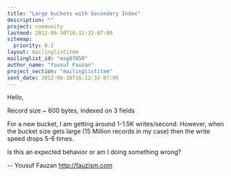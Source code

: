 ```yaml
---
title: "Large buckets with Secondary Index"
description: ""
project: community
lastmod: 2012-06-30T16:12:32-07:00
sitemap:
  priority: 0.2
layout: mailinglistitem
mailinglist_id: "msg07850"
author_name: "Yousuf Fauzan"
project_section: "mailinglistitem"
sent_date: 2012-06-30T16:12:32-07:00
---
```



Hello,

Record size ~ 600 bytes, Indexed on 3 fields

For a new bucket, I am getting around 1-1.5K writes/second. However, when
the bucket size gets large (15 Million records in my case) then the write
speed drops 5-6 times.

Is this an expected behavior or am I doing something wrong?

--
Yousuf Fauzan
http://fauzism.com
